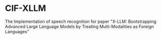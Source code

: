 # CIF-XLLM
The Implementation of speech recognition for paper "X-LLM: Bootstrapping Advanced Large Language Models by Treating Multi-Modalities as Foreign Languages"
